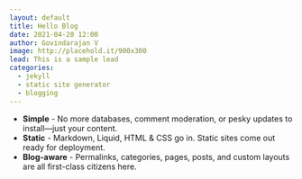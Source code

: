 ```yaml
---
layout: default
title: Hello Blog
date: 2021-04-20 12:00
author: Govindarajan V
image: http://placehold.it/900x300
lead: This is a sample lead
categories:
  - jekyll
  - static site generator
  - blogging
---
```

- **Simple** - No more databases, comment moderation, or pesky updates to install—just your content.
- **Static** - Markdown, Liquid, HTML & CSS go in. Static sites come out ready for deployment.
- **Blog-aware** - Permalinks, categories, pages, posts, and custom layouts are all first-class citizens here.
